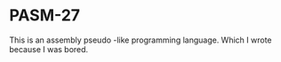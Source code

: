 # PASM-27
This is an assembly pseudo -like programming language. Which I wrote because I was bored.
